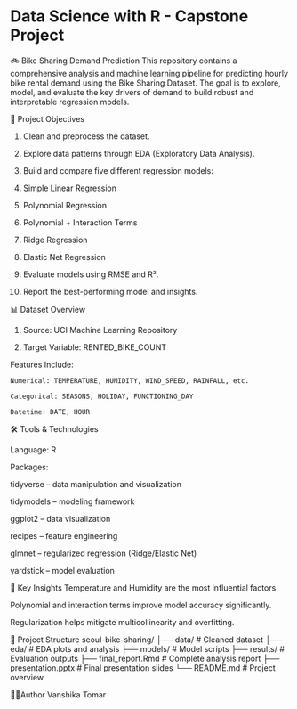 #  Data Science with R - Capstone Project
🚲 Bike Sharing Demand Prediction
This repository contains a comprehensive analysis and machine learning pipeline for predicting hourly bike rental demand using the Bike Sharing Dataset. The goal is to explore, model, and evaluate the key drivers of demand to build robust and interpretable regression models.

📌 Project Objectives
  1. Clean and preprocess the dataset.
  
  2. Explore data patterns through EDA (Exploratory Data Analysis).
  
  3. Build and compare five different regression models:
  
  4. Simple Linear Regression
  
  5. Polynomial Regression
  
  6. Polynomial + Interaction Terms
  
  7. Ridge Regression
  
  8. Elastic Net Regression
  
  9. Evaluate models using RMSE and R².
  
  10. Report the best-performing model and insights.

📊 Dataset Overview
  1. Source: UCI Machine Learning Repository
  
  2. Target Variable: RENTED_BIKE_COUNT
  
  Features Include:
  
    Numerical: TEMPERATURE, HUMIDITY, WIND_SPEED, RAINFALL, etc.
    
    Categorical: SEASONS, HOLIDAY, FUNCTIONING_DAY
    
    Datetime: DATE, HOUR


🛠️ Tools & Technologies
  
  Language: R
  
  Packages:
  
  tidyverse – data manipulation and visualization
  
  tidymodels – modeling framework
  
  ggplot2 – data visualization
  
  recipes – feature engineering
  
  glmnet – regularized regression (Ridge/Elastic Net)
  
  yardstick – model evaluation

📌 Key Insights
  Temperature and Humidity are the most influential factors.
  
  Polynomial and interaction terms improve model accuracy significantly.
  
  Regularization helps mitigate multicollinearity and overfitting.

  📁 Project Structure
  seoul-bike-sharing/
├── data/                # Cleaned dataset
├── eda/                 # EDA plots and analysis
├── models/              # Model scripts
├── results/             # Evaluation outputs
├── final_report.Rmd     # Complete analysis report
├── presentation.pptx    # Final presentation slides
└── README.md            # Project overview

🙋‍♀️Author
Vanshika Tomar


